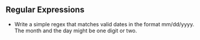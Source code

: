 ## Regular Expressions
* Write a simple regex that matches valid dates in the format mm/dd/yyyy. The month and the day might be one digit or two.
